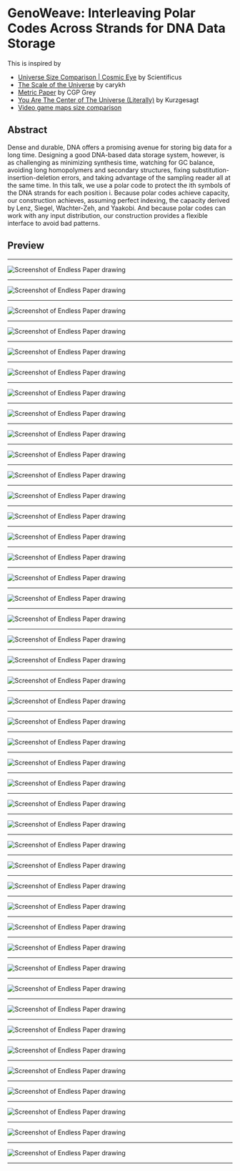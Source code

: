 # GenoWeave: Interleaving Polar Codes Across Strands for DNA Data Storage

This is inspired by
* [Universe Size Comparison | Cosmic Eye](https://www.youtube.com/watch?v=8Are9dDbW24) by Scientificus
* [The Scale of the Universe](https://www.youtube.com/watch?v=uaGEjrADGPA) by carykh
* [Metric Paper](https://www.youtube.com/watch?v=pUF5esTscZI) by CGP Grey
* [You Are The Center of The Universe (Literally)](https://www.youtube.com/watch?v=Z_1Q0XB4X0Y) by Kurzgesagt
* [Video game maps size comparison](https://www.youtube.com/results?search_query=video+game+maps+size+comparison)

## Abstract

Dense and durable, DNA offers a promising avenue for storing big data for a long time. Designing a good DNA-based data storage system, however, is as challenging as minimizing synthesis time, watching for GC balance, avoiding long homopolymers and secondary structures, fixing substitution-insertion-deletion errors, and taking advantage of the sampling reader all at the same time. In this talk, we use a polar code to protect the ith symbols of the DNA strands for each position i. Because polar codes achieve capacity, our construction achieves, assuming perfect indexing, the capacity derived by Lenz, Siegel, Wachter-Zeh, and Yaakobi. And because polar codes can work with any input distribution, our construction provides a flexible interface to avoid bad patterns.

## Preview

---

![Screenshot of Endless Paper drawing](png/gw-1.png)

---

![Screenshot of Endless Paper drawing](png/gw-2.png)

---

![Screenshot of Endless Paper drawing](png/gw-3a.png)

---

![Screenshot of Endless Paper drawing](png/gw-3b.png)

---

![Screenshot of Endless Paper drawing](png/gw-3c.png)

---

![Screenshot of Endless Paper drawing](png/gw-3d.png)

---

![Screenshot of Endless Paper drawing](png/gw-3e.png)

---

![Screenshot of Endless Paper drawing](png/gw-3f.png)

---

![Screenshot of Endless Paper drawing](png/gw-3g.png)

---

![Screenshot of Endless Paper drawing](png/gw-3h.png)

---

![Screenshot of Endless Paper drawing](png/gw-3i.png)

---

![Screenshot of Endless Paper drawing](png/gw-4a.png)

---

![Screenshot of Endless Paper drawing](png/gw-4b.png)

---

![Screenshot of Endless Paper drawing](png/gw-5a.png)

---

![Screenshot of Endless Paper drawing](png/gw-5b.png)

---

![Screenshot of Endless Paper drawing](png/gw-5c.png)

---

![Screenshot of Endless Paper drawing](png/gw-5d1.png)

---

![Screenshot of Endless Paper drawing](png/gw-5d2.png)

---

![Screenshot of Endless Paper drawing](png/gw-5d3.png)

---

![Screenshot of Endless Paper drawing](png/gw-5d4.png)

---

![Screenshot of Endless Paper drawing](png/gw-5e1.png)

---

![Screenshot of Endless Paper drawing](png/gw-5e2.png)

---

![Screenshot of Endless Paper drawing](png/gw-5e3.png)

---

![Screenshot of Endless Paper drawing](png/gw-5e4.png)

---

![Screenshot of Endless Paper drawing](png/gw-6a.png)

---

![Screenshot of Endless Paper drawing](png/gw-6b.png)

---

![Screenshot of Endless Paper drawing](png/gw-6c1.png)

---

![Screenshot of Endless Paper drawing](png/gw-6c2.png)

---

![Screenshot of Endless Paper drawing](png/gw-6c3.png)

---

![Screenshot of Endless Paper drawing](png/gw-6d1.png)

---

![Screenshot of Endless Paper drawing](png/gw-6d2.png)

---

![Screenshot of Endless Paper drawing](png/gw-6d3.png)

---

![Screenshot of Endless Paper drawing](png/gw-6d4.png)

---

![Screenshot of Endless Paper drawing](png/gw-6e1.png)

---

![Screenshot of Endless Paper drawing](png/gw-6e2.png)

---

![Screenshot of Endless Paper drawing](png/gw-6e3.png)

---

![Screenshot of Endless Paper drawing](png/gw-6e4.png)

---

![Screenshot of Endless Paper drawing](png/gw-6e5.png)

---

![Screenshot of Endless Paper drawing](png/gw-7a.png)

---

![Screenshot of Endless Paper drawing](png/gw-7b.png)

---

![Screenshot of Endless Paper drawing](png/gw-7c.png)

---

![Screenshot of Endless Paper drawing](png/gw-7d.png)

---

![Screenshot of Endless Paper drawing](png/gw-7e.png)

---

![Screenshot of Endless Paper drawing](png/gw-7f.png)

---
